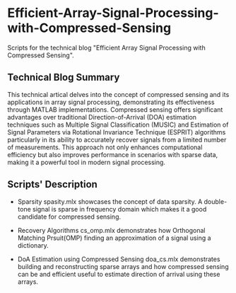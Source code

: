 # Efficient-Array-Signal-Processing-with-Compressed-Sensing
Scripts for the technical blog "Efficient Array Signal Processing with Compressed Sensing".

## Technical Blog Summary
This technical artical delves into the concept of compressed sensing and its applications in array signal processing, demonstrating its effectiveness through MATLAB implementations.
Compressed sensing offers significant advantages over traditional Direction-of-Arrival (DOA) estimation techniques such as Multiple Signal Classification (MUSIC) and Estimation of Signal Parameters via Rotational Invariance Technique (ESPRIT) algorithms particularly in its ability to accurately recover signals from a limited number of measurements. This approach not only enhances computational efficiency but also improves performance in scenarios with sparse data, making it a powerful tool in modern signal processing.

## Scripts' Description 
 - Sparsity
   spasity.mlx showcases the concept of data sparsity. A double-tone signal is sparse in frequency domain which makes it a good candidate for compressed sensing. 
   
 - Recovery Algorithms
   cs_omp.mlx demonstrates how Orthogonal Matching Prsuit(OMP) finding an approximation of a signal using a dictionary.
   
   
 - DoA Estimation using Compressed Sensing
   doa_cs.mlx demonstrates building and reconstructing sparse arrays and how compressed sensing can be and efficient useful to estimate direction of arrival using these arrays.
